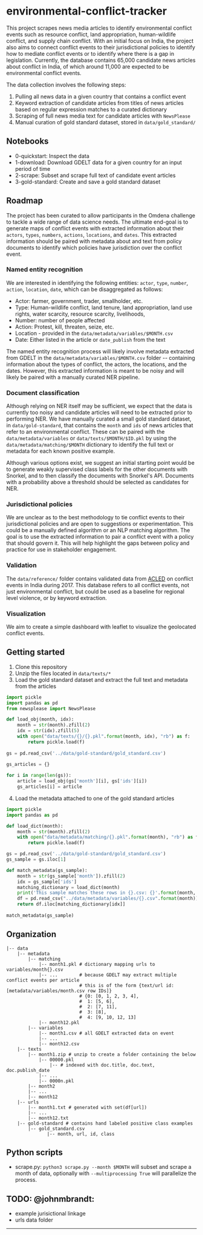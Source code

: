 environmental-conflict-tracker
==============================

This project scrapes news media articles to identify environmental conflict events such as resource conflict, land appropriation, human-wildlife conflict, and supply chain conflict. With an initial focus on India, the project also aims to connect conflict events to their jurisdictional policies to identify how to mediate conflict events or to identify where there is a gap in legislation. Currently, the database contains 65,000 candidate news articles about conflict in India, of which around 11,000 are expected to be environmental conflict events.

The data collection involves the following steps:

1.  Pulling all news data in a given country that contains a conflict event
2.  Keyword extraction of candidate articles from titles of news articles based on regular expression matches to a curated dictionary
3.  Scraping of full news media text for candidate articles with `NewsPlease`
4.  Manual curation of gold standard dataset, stored in `data/gold_standard/`

## Notebooks

*  0-quickstart: Inspect the data
*  1-download: Download GDELT data for a given country for an input period of time
*  2-scrape: Subset and scrape full text of candidate event articles
*  3-gold-standard: Create and save a gold standard dataset

## Roadmap

The project has been curated to allow participants in the Omdena challenge to tackle a wide range of data science needs. The ultimate end-goal is to generate maps of conflict events with extracted information about their `actors`, `types`, `numbers`, `actions`, `locations`, and `dates`. This extracted information should be paired with metadata about and text from policy documents to identify which policies have jurisdiction over the conflict event.

### Named entity recognition

We are interested in identifying the following entities: `actor`, `type`, `number`, `action`, `location`, `date`, which can be disaggregated as follows:

*  Actor: farmer, government, trader, smallholder, etc.
*  Type: Human-wildlife conflict, land tenure, land appropriation, land use rights, water scarcity, resource scarcity, livelihoods, 
*  Number: number of people affected
*  Action: Protest, kill, threaten, seize, etc.
*  Location - provided in the `data/metadata/variables/$MONTH.csv`
*  Date: Either listed in the article or `date_publish` from the text

The named entity recognition process will likely involve metadata extracted from GDELT in the `data/metadata/variables/$MONTH.csv` folder -- containing information about the types of conflict, the actors, the locations, and the dates. However, this extracted information is meant to be noisy and will likely be paired with a manually curated NER pipeline.

### Document classification

Although relying on NER itself may be sufficient, we expect that the data is currently too noisy and candidate articles will need to be extracted prior to performing NER. We have manually curated a small gold standard dataset, in `data/gold-standard`, that contains the `month` and `ids` of news articles that refer to an environmental conflict. These can be paired with the `data/metadata/variables` or `data/texts/$MONTH/$ID.pkl` by using the `data/metadata/matching/$MONTH` dictionary to identify the full text or metadata for each known positive example.

Although various options exist, we suggest an initial starting point would be to generate weakly supervised class labels for the other documents with Snorkel, and to then classify the documents with Snorkel's API. Documents with a probability above a threshold should be selected as candidates for NER.

### Jurisdictional policies

We are unclear as to the best methodology to tie conflict events to their jurisdictional policies and are open to suggestions or experimentation. This could be a manually defined algorithm or an NLP matching algorithm. The goal is to use the extracted information to pair a conflict event with a policy that should govern it. This will help highlight the gaps between policy and practice for use in stakeholder engagement.

### Validation

The `data/reference/` folder contains validated data from [ACLED](https://www.acleddata.com) on conflict events in India during 2017. This database refers to all conflict events, not just environmental conflict, but could be used as a baseline for regional level violence, or by keyword extraction.

### Visualization

We aim to create a simple dashboard with leaflet to visualize the geolocated conflict events.

## Getting started

1. Clone this repository
2. Unzip the files located in `data/texts/*`
3. Load the gold standard dataset and extract the full text and metadata from the articles

```python
import pickle
import pandas as pd
from newsplease import NewsPlease

def load_obj(month, idx):
    month = str(month).zfill(2)
    idx = str(idx).zfill(5)
    with open("data/texts/{}/{}.pkl".format(month, idx), "rb") as f:
        return pickle.load(f)
        
gs = pd.read_csv('../data/gold-standard/gold_standard.csv')
    
gs_articles = {}

for i in range(len(gs)):
    article = load_obj(gs['month'][i], gs['ids'][i])
    gs_articles[i] = article
```

4. Load the metadata attached to one of the gold standard articles

```python
import pickle
import pandas as pd

def load_dict(month):
    month = str(month).zfill(2)
    with open("data/metadata/matching/{}.pkl".format(month), "rb") as f:
        return pickle.load(f)

gs = pd.read_csv('../data/gold-standard/gold_standard.csv')
gs_sample = gs.iloc[1]

def match_metadata(gs_sample):
    month = str(gs_sample['month']).zfill(2)
    idx = gs_sample['ids']
    matching_dictionary = load_dict(month)
    print('This sample matches these rows in {}.csv: {}'.format(month, matching_dictionary[idx]))
    df = pd.read_csv("../data/metadata/variables/{}.csv".format(month))
    return df.iloc[matching_dictionary[idx]]
    
match_metadata(gs_sample)
```

## Organization

    |-- data
        |-- metadata
            |-- matching
                |-- month1.pkl # dictionary mapping urls to variables/month{}.csv
                |-- ...        # because GDELT may extract multiple conflict events per article
                               # this is of the form {text/url id: [metadata/variables/month.csv row IDs]}
                               # {0: [0, 1, 2, 3, 4],
                               #  1: [5, 6],
                               #  2: [7, 11],
                               #  3: [8],
                               #  4: [9, 10, 12, 13]
                |-- month12.pkl
            |-- variables
                |-- month1.csv # all GDELT extracted data on event
                |-- ...
                |-- month12.csv
        |-- texts
            |-- month1.zip # unzip to create a folder containing the below
                |-- 00000.pkl
                    |-- # indexed with doc.title, doc.text, doc.publish_date
                |-- ...
                |-- 0000n.pkl
            |-- month2
            |-- ...
            |-- month12
        |-- urls
            |-- month1.txt # generated with set(df[url])
            |-- ...
            |-- month12.txt
        |-- gold-standard # contains hand labeled positive class examples
            |-- gold_standard.csv
                   |-- month, url, id, class

## Python scripts

*  scrape.py: `python3 scrape.py --month $MONTH` will subset and scrape a month of data, optionally with `--multiprocessing True` will parallelize the process.

## **TODO**: @johnmbrandt: 
*  example jurisictional linkage
*  urls data folder
--------
